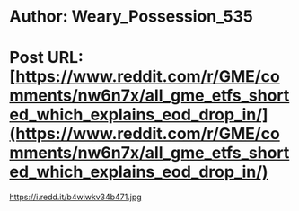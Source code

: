 # Author: Weary_Possession_535
# Post URL: [https://www.reddit.com/r/GME/comments/nw6n7x/all_gme_etfs_shorted_which_explains_eod_drop_in/](https://www.reddit.com/r/GME/comments/nw6n7x/all_gme_etfs_shorted_which_explains_eod_drop_in/)


https://i.redd.it/b4wiwkv34b471.jpg